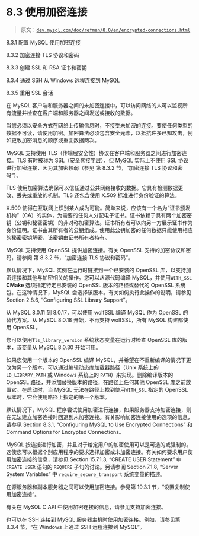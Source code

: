# 8.3 使用加密连接

> 原文：[`dev.mysql.com/doc/refman/8.0/en/encrypted-connections.html`](https://dev.mysql.com/doc/refman/8.0/en/encrypted-connections.html)

8.3.1 配置 MySQL 使用加密连接

8.3.2 加密连接 TLS 协议和密码

8.3.3 创建 SSL 和 RSA 证书和密钥

8.3.4 通过 SSH 从 Windows 远程连接到 MySQL

8.3.5 重用 SSL 会话

在 MySQL 客户端和服务器之间的未加密连接中，可以访问网络的人可以监视所有流量并检查在客户端和服务器之间发送或接收的数据。

当您必须以安全方式在网络上传输信息时，不接受未加密的连接。要使任何类型的数据不可读，请使用加密。加密算法必须包含安全元素，以抵抗许多已知攻击，例如更改加密消息的顺序或重复数据两次。

MySQL 支持使用 TLS（传输层安全性）协议在客户端和服务器之间进行加密连接。TLS 有时被称为 SSL（安全套接字层），但 MySQL 实际上不使用 SSL 协议进行加密连接，因为其加密较弱（参见 第 8.3.2 节，“加密连接 TLS 协议和密码”）。

TLS 使用加密算法确保可以信任通过公共网络接收的数据。它具有检测数据更改、丢失或重放的机制。TLS 还包含使用 X.509 标准进行身份验证的算法。

X.509 使得在互联网上识别某人成为可能。简单来说，应该有一个名为“证书颁发机构”（CA）的实体，为需要的任何人分配电子证书。证书依赖于具有两个加密密钥（公钥和秘密密钥）的非对称加密算法。证书所有者可以向另一方展示证书作为身份证明。证书由其所有者的公钥组成。使用此公钥加密的任何数据只能使用相应的秘密密钥解密，该密钥由证书所有者持有。

MySQL 支持使用 OpenSSL 提供加密连接。有关 OpenSSL 支持的加密协议和密码，请参阅 第 8.3.2 节，“加密连接 TLS 协议和密码”。

默认情况下，MySQL 实例在运行时链接到一个已安装的 OpenSSL 库，以支持加密连接和其他与加密相关的操作。您可以从源代码编译 MySQL，并使用`WITH_SSL` **CMake** 选项指定特定已安装的 OpenSSL 版本的路径或替代的 OpenSSL 系统包。在这种情况下，MySQL 会选择该版本。有关如何执行此操作的说明，请参见 Section 2.8.6, “Configuring SSL Library Support”。

从 MySQL 8.0.11 到 8.0.17，可以使用 wolfSSL 编译 MySQL 作为 OpenSSL 的替代方案。从 MySQL 8.0.18 开始，不再支持 wolfSSL，所有 MySQL 构建都使用 OpenSSL。

您可以使用`Tls_library_version` 系统状态变量在运行时检查 OpenSSL 库的版本，该变量从 MySQL 8.0.30 开始可用。

如果您使用一个版本的 OpenSSL 编译 MySQL，并希望在不重新编译的情况下更改为另一个版本，可以通过编辑动态库加载器路径（Unix 系统上的 `LD_LIBRARY_PATH` 或 Windows 系统上的 `PATH`）来实现。删除编译版本的 OpenSSL 路径，并添加替换版本的路径，在路径上任何其他 OpenSSL 库之前放置它。在启动时，当 MySQL 无法在路径上找到使用`WITH_SSL` 指定的 OpenSSL 版本时，它会使用路径上指定的第一个版本。

默认情况下，MySQL 程序尝试使用加密进行连接，如果服务器支持加密连接，则在无法建立加密连接时回退到未加密连接。有关影响加密连接使用的选项的信息，请参见 Section 8.3.1, “Configuring MySQL to Use Encrypted Connections” 和 Command Options for Encrypted Connections。

MySQL 按连接进行加密，并且对于给定用户的加密使用可以是可选的或强制的。这使您可以根据个别应用程序的要求选择加密或未加密连接。有关如何要求用户使用加密连接的信息，请参见 Section 15.7.1.3, “CREATE USER Statement” 中 `CREATE USER` 语句的 `REQUIRE` 子句的讨论。另请参阅 Section 7.1.8, “Server System Variables” 中 `require_secure_transport` 系统变量的描述。

在源服务器和副本服务器之间可以使用加密连接。参见第 19.3.1 节，“设置复制使用加密连接”。

有关在 MySQL C API 中使用加密连接的信息，请参见支持加密连接。

也可以在 SSH 连接到 MySQL 服务器主机时使用加密连接。例如，请参见第 8.3.4 节，“在 Windows 上通过 SSH 远程连接到 MySQL”。
